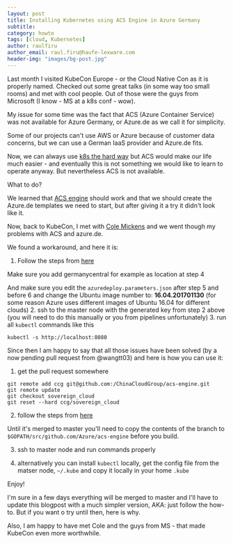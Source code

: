 ```yaml
---
layout: post
title: Installing Kubernetes using ACS Engine in Azure Germany
subtitle:
category: howto
tags: [cloud, Kubernetes]
author: raulfiru
author_email: raul.firu@haufe-lexware.com
header-img: "images/bg-post.jpg"
---
```

Last month I visited KubeCon Europe - or the Cloud Native Con as it is properly named. Checked out some great talks (in some way too small rooms) and met with cool people. Out of those were the guys from Microsoft (I know - MS at a k8s conf - wow).

My issue for some time was the fact that ACS (Azure Container Service) was not available for Azure Germany, or Azure.de as we call it for simplicity.

Some of our projects can't use AWS or Azure because of customer data concerns, but we can use a German IaaS provider and Azure.de fits.

Now, we can always use [k8s the hard way](https://github.com/kelseyhightower/kubernetes-the-hard-way) but ACS would make our life much easier - and eventually this is not something we would like to learn to operate anyway. But nevertheless ACS is not available.

What to do?

We learned that [ACS engine](https://github.com/Azure/acs-engine) should work and that we should create the Azure.de templates we need to start, but after giving it a try it didn't look like it.

Now, back to KubeCon, I met with [Cole Mickens](https://twitter.com/colemickens) and we went though my problems with ACS and azure.de.

We found a workaround, and here it is:

1. Follow the steps from [here](https://github.com/Azure/acs-engine/blob/master/docs/kubernetes.md)

Make sure you add germanycentral for example as location at step 4

And make sure you edit the `azuredeploy.parameters.json` after step 5 and before 6 and change the Ubuntu image number to: **16.04.201701130** (for some reason Azure uses different images of Ubuntu 16.04 for different clouds)
2. ssh to the master node with the generated key from step 2 above (you will need to do this manually or you from pipelines unfortunately)
3. run all `kubectl` commands like this

```
kubectl -s http://localhost:8080
```

Since then I am happy to say that all those issues have been solved (by a now pending pull request from @wangtt03) and here is how you can use it:

1. get the pull request somewhere
```
git remote add ccg git@github.com:/ChinaCloudGroup/acs-engine.git
git remote update
git checkout sovereign_cloud
git reset --hard ccg/sovereign_cloud
```
2. follow the steps from [here](https://github.com/Azure/acs-engine/blob/master/docs/kubernetes.md)

Until it's merged to master you'll need to copy the contents of the branch to `$GOPATH/src/github.com/Azure/acs-engine` before you build.

3. ssh to master node and run commands properly

4. alternatively you can install `kubectl` locally, get the config file from the matser node, `~/.kube` and copy it locally in your home `.kube`

Enjoy!

I'm sure in a few days everything will be merged to master and I'll have to update this blogpost with a much simpler version, AKA: just follow the how-to. But if you want o try until then, here is why.

Also, I am happy to have met Cole and the guys from MS - that made KubeCon even more worthwhile.
